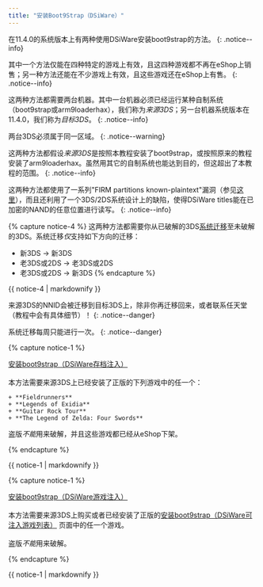 ```yaml
---
title: "安装Boot9Strap（DSiWare）"
---
```


在11.4.0的系统版本上有两种使用DSiWare安装boot9strap的方法。
{: .notice--info}

其中一个方法仅能在四种特定的游戏上有效，且这四种游戏都不再在eShop上销售；另一种方法还能在不少游戏上有效，且这些游戏还在eShop上有售。
{: .notice--info}

这两种方法都需要两台机器。其中一台机器必须已经运行某种自制系统（boot9strap或arm9loaderhax），我们称为*来源3DS*；另一台机器系统版本在11.4.0，我们称为*目标3DS*。
{: .notice--info}

两台3DS必须属于同一区域。
{: .notice--warning}

这两种方法都假设*来源3DS*是按照本教程安装了boot9strap，或按照原来的教程安装了arm9loaderhax。虽然用其它的自制系统也能达到目的，但这超出了本教程的范围。
{: .notice--info}

这两种方法都使用了一系列"FIRM partitions known-plaintext"漏洞（参见[这里](https://www.3dbrew.org/wiki/3DS_System_Flaws)），而且还利用了一个3DS/2DS系统设计上的缺陷，使得DSiWare titles能在已加密的NAND的任意位置进行读写。
{: .notice--info}

{% capture notice-4 %}
这两种方法都需要你从已破解的3DS[系统迁移](http://en-americas-support.nintendo.com/app/answers/detail/a_id/13996/)至未破解的3DS。系统迁移*仅*支持如下方向的迁移：
  + 新3DS -> 新3DS
  + 老3DS或2DS -> 老3DS或2DS
  + 老3DS或2DS -> 新3DS
{% endcapture %}

<div class="notice--warning">{{ notice-4 | markdownify }}</div>

来源3DS的NNID会被迁移到目标3DS上，除非你再迁移回来，或者联系任天堂（教程中会有具体细节）！
{: .notice--danger}

系统迁移每周只能进行一次。
{: .notice--danger}

{% capture notice-1 %}

[安装boot9strap（DSiWare存档注入）](installing-boot9strap-(dsiware-save-injection))
<br><br>
本方法需要来源3DS上已经安装了正版的下列游戏中的任一个：

    + **Fieldrunners**
    + **Legends of Exidia**
    + **Guitar Rock Tour**
    + **The Legend of Zelda: Four Swords**

盗版*不能*用来破解，并且这些游戏都已经从eShop下架。

{% endcapture %}

<div class="notice--primary">{{ notice-1 | markdownify }}</div>

{% capture notice-1 %}

[安装boot9strap（DSiWare游戏注入）](installing-boot9strap-(dsiware-game-injection))
<br><br>
本方法需要来源3DS上购买或者已经安装了正版的[安装boot9strap（DSiWare可注入游戏列表）](installing-boot9strap-(dsiware-game-injection-list)) 页面中的任一个游戏。
<br><br>
盗版*不能*用来破解。

{% endcapture %}

<div class="notice--primary">{{ notice-1 | markdownify }}</div>